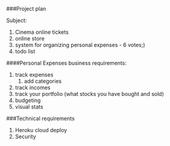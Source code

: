 ###Project plan

Subject:
1. Cinema online tickets
2. online store
3. system for organizing personal expenses - 6 votes;)
4. todo list

####Personal Expenses business requirements:
1. track expenses
   1. add categories
2. track incomes
3. track your portfolio (what stocks you have bought and sold)
4. budgeting
5. visual stats

###Technical requirements
1. Heroku cloud deploy
2. Security